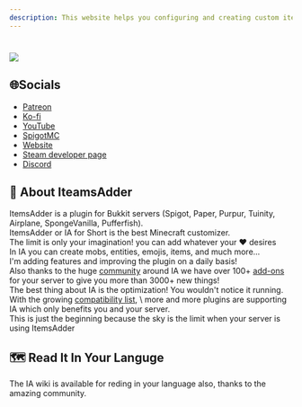 ```yaml
---
description: This website helps you configuring and creating custom items for my plugin
---
```

# ![](https://readme-typing-svg.herokuapp.com?size=30&duration=3500&color=FFFFFF&width=1000&lines=%F0%9F%91%8B+Welcome+To+The+ItemsAdder+Wiki;%F0%9F%8E%AD+The+Best+Minecraft+Customizer;%E2%9C%85+Compatible+with+Spigot+1.15.2+to+1.18.2+and+Java+8+to+17;%F0%9F%92%AF+One+of+The+Best+Rated+Premium+Plugins;%F0%9F%92%8C+5000%2B+Downloads+And+2000%2B+Servers;%F0%9F%8C%90+Break+The+Minecraft+Limits;%F0%9F%92%AB+Make+Your+Server+Unique;%E2%9A%A1+More+Then+100%2B+Addons;%F0%9F%92%AC+Huge+Community+;%F0%9F%93%8A+World+Class+Optimization+;%F0%9F%A4%94+So%3F+What+Are+You+Waiting+For%3F;%F0%9F%98%8E+Your+Server+Story+Starts+Here+)
## 🌐Socials
* [Patreon](http://patreon.com/lonedev)
* [Ko-fi](http://a.devs.beer/kofi)
* [YouTube](http://youtube.com/lonedev)
* [SpigotMC](https://www.spigotmc.org/members/lonedev.88296/#resources)
* [Website](https://www.matteodev.it/)
* [Steam developer page](https://store.steampowered.com/developer/LoneDev/)
* [Discord](https://discord.gg/4dfnpUK)
## 📖 About IteamsAdder
ItemsAdder is a plugin for Bukkit servers (Spigot, Paper, Purpur, Tuinity, Airplane, SpongeVanilla, Pufferfish).\
ItemsAdder or IA for Short is the best Minecraft customizer.\
The limit is only your imagination! you can add whatever your ❤️ desires\
In IA you can create mobs, entities, emojis, items, and much more...\
I'm adding features and improving the plugin on a daily basis! \
Also thanks to the huge [community](https://discord.gg/4dfnpUK) around IA we have over 100+ [add-ons](https://addons.devs.beer/itemsadder/) for your server to give you more than 3000+ new things!\
The best thing about IA is the optimization! You wouldn't notice it running.\
With the growing [compatibility list](https://itemsadder.devs.beer/compatibility-with-other-plugins/compatible), \ more and more plugins are supporting IA which only benefits you and your server.\
This is just the beginning because the sky is the limit when your server is using ItemsAdder
## 🗺️ Read It In Your Languge
The IA wiki is available for reding in your language also, thanks to the amazing community.
